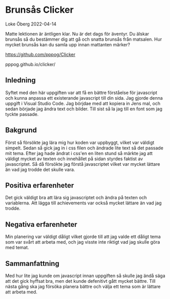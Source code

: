 # Brunsås Clicker

Loke Öberg 2022-04-14

Matte lektionen är äntligen klar. Nu är det dags för äventyr.
Du älskar brunsås så du bestämmer dig att gå och snatta brunsås från matsalen.
Hur mycket brunsås kan du samla upp innan mattanten märker?

https://github.com/pppog/Clicker

pppog.github.io/clicker/

## Inledning

Syftet med den här uppgiften var att få en bättre förståelse för javascript och kunna anpassa ett existerande javascript till din sida. Jag gjorde denna uppgift i Visual Studio Code. Jag börjdae med att kopiera in Jens mal, och sedan började jag ändra text och bilder. Till sist så la jag till en font som jag tyckte passade.

## Bakgrund

Först så försökte jag lära mig hur koden var uppbyggt, vilket var väldigt simpelt. Sedan så gick jag in i css filen och ändrade lite text så det passade mit tema. Efter jag hade ändrat i css'en en liten stund så märkte jag att väldigt mycket av texten och innehållet på sidan styrdes faktist av javascriptet. Så då försökte jag förstå javascriptet vilket var mycket lättare än vad jag trodde det skulle vara.

## Positiva erfarenheter

Det gick väldigt bra att lära sig javascriptet och ändra på texten och variablerna. Att lägga till achievements var också mycket lättare än vad jag trodde.

## Negativa erfarenheter

Min planering var väldigt dåligt vilket gjorde till att jag valde ett dåligt tema som var svårt att arbeta med, och jag visste inte riktigt vad jag skulle göra med temat.

## Sammanfattning

Med hur lite jag kunde om javascript innan uppgiften så skulle jag ändå säga att det gick hyffsat bra, men det kunde defenitivt gått mycket bättre. Till nästa gång ska jag försöka planera bättre och välja ett tema som är lättare att arbeta med.
